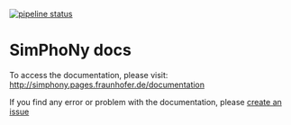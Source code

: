 [![pipeline status](https://gitlab.cc-asp.fraunhofer.de/simphony/getting-started/badges/master/pipeline.svg)](https://gitlab.cc-asp.fraunhofer.de/simphony/getting-started/commits/master)

# SimPhoNy docs
To access the documentation, please visit: http://simphony.pages.fraunhofer.de/documentation

If you find any error or problem with the documentation, please [create an issue](https://gitlab.cc-asp.fraunhofer.de/simphony/documentation/issues)